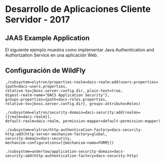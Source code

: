 Desarrollo de Aplicaciones Cliente Servidor - 2017
==================================================

JAAS Example Application
------------------------

El siguiente ejemplo muestra como implementar Java Authentication and 
Authorization Service en una aplicación Web.


Configuración de WildFly
-

<code><pre>
./subsystem=elytron/properties-realm=dacs-realm:add(users-properties={path=dacs-users.properties, relative-to=jboss.server.config.dir, plain-text=true, digest-realm-name="DACS Application Security"}, groups-properties={path=dacs-roles.properties, relative-to=jboss.server.config.dir}, groups-attribute=Roles)
</code></pre>

<code><pre>
./subsystem=elytron/security-domain=dacs-security:add(realms=[{realm=dacs-realm}], default-realm=dacs-realm, permission-mapper=default-permission-mapper)
</code></pre>

<code><pre>
./subsystem=elytron/http-authentication-factory=dacs-security-http:add(http-server-mechanism-factory=global, security-domain=dacs-security, mechanism-configurations=[{mechanism-name=FORM}])
</code></pre>

<code><pre>
./subsystem=undertow/application-security-domain=dacs-security:add(http-authentication-factory=dacs-security-http)
</code></pre>
